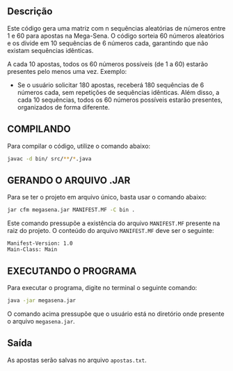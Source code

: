 ## Descrição
Este código gera uma matriz com n sequências aleatórias de números entre 1 e 60 para apostas na Mega-Sena. O código sorteia 60 números aleatórios e os divide em 10 sequências de 6 números cada, garantindo que não existam sequências idênticas.

A cada 10 apostas, todos os 60 números possíveis (de 1 a 60) estarão presentes pelo menos uma vez.
Exemplo:
 - Se o usuário solicitar 180 apostas, receberá 180 sequências de 6 números cada, sem repetições de sequências idênticas. Além disso, a cada 10 sequências, todos os 60 números possíveis estarão presentes, organizados de forma diferente.

## COMPILANDO
Para compilar o código, utilize o comando abaixo:
```bash
javac -d bin/ src/**/*.java
```

## GERANDO O ARQUIVO .JAR
Para se ter o projeto em arquivo único, basta usar o comando abaixo:
```bash
jar cfm megasena.jar MANIFEST.MF -C bin .
```
Este comando pressupõe a existência do arquivo `MANIFEST.MF` presente na raiz do projeto.
O conteúdo do arquivo `MANIFEST.MF` deve ser o seguinte:

```text
Manifest-Version: 1.0
Main-Class: Main
```

## EXECUTANDO O PROGRAMA
Para executar o programa, digite no terminal o seguinte comando:
```bash
java -jar megasena.jar
```
O comando acima pressupõe que o usuário está no diretório onde presente o arquivo `megasena.jar`.

## Saída
As apostas serão salvas no arquivo `apostas.txt`.

